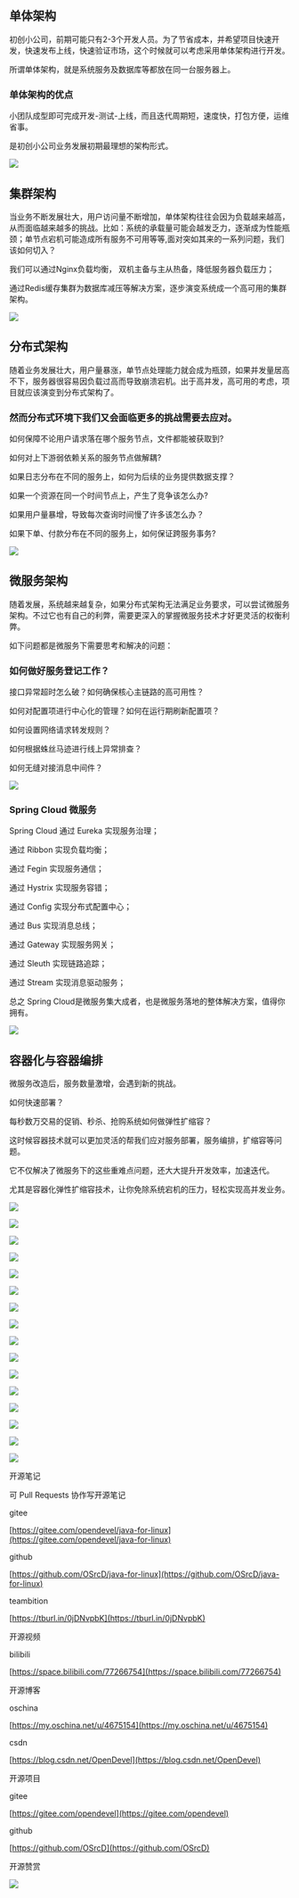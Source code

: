 

## 单体架构

初创小公司，前期可能只有2-3个开发人员。为了节省成本，并希望项目快速开发，快速发布上线，快速验证市场，这个时候就可以考虑采用单体架构进行开发。

所谓单体架构，就是系统服务及数据库等都放在同一台服务器上。

### 单体架构的优点

小团队成型即可完成开发-测试-上线，而且迭代周期短，速度快，打包方便，运维省事。

是初创小公司业务发展初期最理想的架构形式。

![](https://tcs.teambition.net/storage/312181ed43a8ea7dd2e9b2d9d12d90cab076?Signature=eyJhbGciOiJIUzI1NiIsInR5cCI6IkpXVCJ9.eyJBcHBJRCI6IjU5Mzc3MGZmODM5NjMyMDAyZTAzNThmMSIsIl9hcHBJZCI6IjU5Mzc3MGZmODM5NjMyMDAyZTAzNThmMSIsIl9vcmdhbml6YXRpb25JZCI6IiIsImV4cCI6MTYxMzQ1MDM0NywiaWF0IjoxNjEyODQ1NTQ3LCJyZXNvdXJjZSI6Ii9zdG9yYWdlLzMxMjE4MWVkNDNhOGVhN2RkMmU5YjJkOWQxMmQ5MGNhYjA3NiJ9.pumGxTXRy_IcFUfcTEQwjpDj6C5S83wW8LemTUNuuNM&download=image.png "")



## 集群架构

当业务不断发展壮大，用户访问量不断增加，单体架构往往会因为负载越来越高，从而面临越来越多的挑战。比如：系统的承载量可能会越发乏力，逐渐成为性能瓶颈；单节点宕机可能造成所有服务不可用等等,面对突如其来的一系列问题，我们该如何切入？

我们可以通过Nginx负载均衡， 双机主备与主从热备，降低服务器负载压力；

通过Redis缓存集群为数据库减压等解决方案，逐步演变系统成一个高可用的集群架构。

![](https://tcs.teambition.net/storage/31211ab9f62bf053eda736660f3dd4eb1683?Signature=eyJhbGciOiJIUzI1NiIsInR5cCI6IkpXVCJ9.eyJBcHBJRCI6IjU5Mzc3MGZmODM5NjMyMDAyZTAzNThmMSIsIl9hcHBJZCI6IjU5Mzc3MGZmODM5NjMyMDAyZTAzNThmMSIsIl9vcmdhbml6YXRpb25JZCI6IiIsImV4cCI6MTYxMzQ1MDM0NywiaWF0IjoxNjEyODQ1NTQ3LCJyZXNvdXJjZSI6Ii9zdG9yYWdlLzMxMjExYWI5ZjYyYmYwNTNlZGE3MzY2NjBmM2RkNGViMTY4MyJ9.xF_AATCfenv-TgcDEq9xxRAW3arB-8GSgTbQX0t6Sgo&download=image.png "")

## 分布式架构

随着业务发展壮大，用户量暴涨，单节点处理能力就会成为瓶颈，如果并发量居高不下，服务器很容易因负载过高而导致崩溃宕机。出于高并发，高可用的考虑，项目就应该演变到分布式架构了。

### 然而分布式环境下我们又会面临更多的挑战需要去应对。

如何保障不论用户请求落在哪个服务节点，文件都能被获取到?

如何对上下游弱依赖关系的服务节点做解耦?

如果日志分布在不同的服务上，如何为后续的业务提供数据支撑？

如果一个资源在同一个时间节点上，产生了竞争该怎么办?

如果用户量暴增，导致每次查询时间慢了许多该怎么办？

如果下单、付款分布在不同的服务上，如何保证跨服务事务?

![](https://tcs.teambition.net/storage/3121a448879a1ae95952080f78a2952d22be?Signature=eyJhbGciOiJIUzI1NiIsInR5cCI6IkpXVCJ9.eyJBcHBJRCI6IjU5Mzc3MGZmODM5NjMyMDAyZTAzNThmMSIsIl9hcHBJZCI6IjU5Mzc3MGZmODM5NjMyMDAyZTAzNThmMSIsIl9vcmdhbml6YXRpb25JZCI6IiIsImV4cCI6MTYxMzQ1MDM0NywiaWF0IjoxNjEyODQ1NTQ3LCJyZXNvdXJjZSI6Ii9zdG9yYWdlLzMxMjFhNDQ4ODc5YTFhZTk1OTUyMDgwZjc4YTI5NTJkMjJiZSJ9.0titBidFoOCYjKDD4VfLtovRLzx4xdpWxHz0nZcb35A&download=image.png "")

## 微服务架构

随着发展，系统越来越复杂，如果分布式架构无法满足业务要求，可以尝试微服务架构。不过它也有自己的利弊，需要更深入的掌握微服务技术才好更灵活的权衡利弊。

如下问题都是微服务下需要思考和解决的问题：

### 如何做好服务登记工作？

接口异常超时怎么破？如何确保核心主链路的高可用性？

如何对配置项进行中心化的管理？如何在运行期刷新配置项？

如何设置网络请求转发规则？

如何根据蛛丝马迹进行线上异常排查？

如何无缝对接消息中间件？

![](https://tcs.teambition.net/storage/3121d717b9023c17a92ef8f4d13b335ed196?Signature=eyJhbGciOiJIUzI1NiIsInR5cCI6IkpXVCJ9.eyJBcHBJRCI6IjU5Mzc3MGZmODM5NjMyMDAyZTAzNThmMSIsIl9hcHBJZCI6IjU5Mzc3MGZmODM5NjMyMDAyZTAzNThmMSIsIl9vcmdhbml6YXRpb25JZCI6IiIsImV4cCI6MTYxMzQ1MDM0NywiaWF0IjoxNjEyODQ1NTQ3LCJyZXNvdXJjZSI6Ii9zdG9yYWdlLzMxMjFkNzE3YjkwMjNjMTdhOTJlZjhmNGQxM2IzMzVlZDE5NiJ9.EWSfLFml7Z2-je0Wn5R-u5q12uV2t-aLLoEIdjAuCZo&download=image.png "")

### Spring Cloud 微服务

Spring Cloud 通过 Eureka 实现服务治理；

通过 Ribbon 实现负载均衡；

通过 Fegin 实现服务通信；

通过 Hystrix 实现服务容错；

通过 Config 实现分布式配置中心；

通过 Bus 实现消息总线；

通过 Gateway 实现服务网关；

通过 Sleuth 实现链路追踪；

通过 Stream 实现消息驱动服务；

总之 Spring Cloud是微服务集大成者，也是微服务落地的整体解决方案，值得你拥有。

![](https://tcs.teambition.net/storage/31210f5198c2c717365ce79b676ab6315b41?Signature=eyJhbGciOiJIUzI1NiIsInR5cCI6IkpXVCJ9.eyJBcHBJRCI6IjU5Mzc3MGZmODM5NjMyMDAyZTAzNThmMSIsIl9hcHBJZCI6IjU5Mzc3MGZmODM5NjMyMDAyZTAzNThmMSIsIl9vcmdhbml6YXRpb25JZCI6IiIsImV4cCI6MTYxMzQ1MDM0NywiaWF0IjoxNjEyODQ1NTQ3LCJyZXNvdXJjZSI6Ii9zdG9yYWdlLzMxMjEwZjUxOThjMmM3MTczNjVjZTc5YjY3NmFiNjMxNWI0MSJ9.yPX1hfucJmxqTtYHZ2MhHa7BKVcTz-ailzH6qb5fpvk&download=image.png "")

## 容器化与容器编排

微服务改造后，服务数量激增，会遇到新的挑战。

如何快速部署？

每秒数万交易的促销、秒杀、抢购系统如何做弹性扩缩容？

这时候容器技术就可以更加灵活的帮我们应对服务部署，服务编排，扩缩容等问题。

它不仅解决了微服务下的这些重难点问题，还大大提升开发效率，加速迭代。

尤其是容器化弹性扩缩容技术，让你免除系统宕机的压力，轻松实现高并发业务。

![](https://tcs.teambition.net/storage/312178917084fba6526b521d41f85a7a9425?Signature=eyJhbGciOiJIUzI1NiIsInR5cCI6IkpXVCJ9.eyJBcHBJRCI6IjU5Mzc3MGZmODM5NjMyMDAyZTAzNThmMSIsIl9hcHBJZCI6IjU5Mzc3MGZmODM5NjMyMDAyZTAzNThmMSIsIl9vcmdhbml6YXRpb25JZCI6IiIsImV4cCI6MTYxMzQ1MDM0NywiaWF0IjoxNjEyODQ1NTQ3LCJyZXNvdXJjZSI6Ii9zdG9yYWdlLzMxMjE3ODkxNzA4NGZiYTY1MjZiNTIxZDQxZjg1YTdhOTQyNSJ9.vyfXRfNMFRe0LmwFeCGcHtKu5NTFmvMA34i_ftqmRhk&download=image.png "")



![](https://tcs.teambition.net/storage/31217c2ebc8935ab3d203269bc55a1329a91?Signature=eyJhbGciOiJIUzI1NiIsInR5cCI6IkpXVCJ9.eyJBcHBJRCI6IjU5Mzc3MGZmODM5NjMyMDAyZTAzNThmMSIsIl9hcHBJZCI6IjU5Mzc3MGZmODM5NjMyMDAyZTAzNThmMSIsIl9vcmdhbml6YXRpb25JZCI6IiIsImV4cCI6MTYxMzQ1MDM0NywiaWF0IjoxNjEyODQ1NTQ3LCJyZXNvdXJjZSI6Ii9zdG9yYWdlLzMxMjE3YzJlYmM4OTM1YWIzZDIwMzI2OWJjNTVhMTMyOWE5MSJ9.fiWql5W-wmegzKNiIfUW8MV_Ao-rN5OzGzC241LJGRg&download=image.png "")



![](https://tcs.teambition.net/storage/31213a0a5f17a88e31086a58f13b66f6311b?Signature=eyJhbGciOiJIUzI1NiIsInR5cCI6IkpXVCJ9.eyJBcHBJRCI6IjU5Mzc3MGZmODM5NjMyMDAyZTAzNThmMSIsIl9hcHBJZCI6IjU5Mzc3MGZmODM5NjMyMDAyZTAzNThmMSIsIl9vcmdhbml6YXRpb25JZCI6IiIsImV4cCI6MTYxMzQ1MDM0NywiaWF0IjoxNjEyODQ1NTQ3LCJyZXNvdXJjZSI6Ii9zdG9yYWdlLzMxMjEzYTBhNWYxN2E4OGUzMTA4NmE1OGYxM2I2NmY2MzExYiJ9.Y8XUadD_7TdwzoGE_c8HImPN0acZOysuWuh4xx8LQbE&download=image.png "")

![](https://tcs.teambition.net/storage/3121677505a45c45c8e88c8494844b8d6da1?Signature=eyJhbGciOiJIUzI1NiIsInR5cCI6IkpXVCJ9.eyJBcHBJRCI6IjU5Mzc3MGZmODM5NjMyMDAyZTAzNThmMSIsIl9hcHBJZCI6IjU5Mzc3MGZmODM5NjMyMDAyZTAzNThmMSIsIl9vcmdhbml6YXRpb25JZCI6IiIsImV4cCI6MTYxMzQ1MDM0NywiaWF0IjoxNjEyODQ1NTQ3LCJyZXNvdXJjZSI6Ii9zdG9yYWdlLzMxMjE2Nzc1MDVhNDVjNDVjOGU4OGM4NDk0ODQ0YjhkNmRhMSJ9.VGT0Dagt_wkEeXPqTYpF9oFpknzqCP0KeMj8BhxoUXw&download=image.png "")

![](https://tcs.teambition.net/storage/31212c8643bb69a387833dfbc713eb25f714?Signature=eyJhbGciOiJIUzI1NiIsInR5cCI6IkpXVCJ9.eyJBcHBJRCI6IjU5Mzc3MGZmODM5NjMyMDAyZTAzNThmMSIsIl9hcHBJZCI6IjU5Mzc3MGZmODM5NjMyMDAyZTAzNThmMSIsIl9vcmdhbml6YXRpb25JZCI6IiIsImV4cCI6MTYxMzQ1MDM0NywiaWF0IjoxNjEyODQ1NTQ3LCJyZXNvdXJjZSI6Ii9zdG9yYWdlLzMxMjEyYzg2NDNiYjY5YTM4NzgzM2RmYmM3MTNlYjI1ZjcxNCJ9.mTn2USUhux5KBouu85XdPPsWKNnupfiGl8hRtwnwdcE&download=image.png "")

![](https://tcs.teambition.net/storage/3121c91b2e0ed9423f8d84168e867657dd31?Signature=eyJhbGciOiJIUzI1NiIsInR5cCI6IkpXVCJ9.eyJBcHBJRCI6IjU5Mzc3MGZmODM5NjMyMDAyZTAzNThmMSIsIl9hcHBJZCI6IjU5Mzc3MGZmODM5NjMyMDAyZTAzNThmMSIsIl9vcmdhbml6YXRpb25JZCI6IiIsImV4cCI6MTYxMzQ1MDM0NywiaWF0IjoxNjEyODQ1NTQ3LCJyZXNvdXJjZSI6Ii9zdG9yYWdlLzMxMjFjOTFiMmUwZWQ5NDIzZjhkODQxNjhlODY3NjU3ZGQzMSJ9.FfSZxsZFD_-QGIMbz66BFKfNWKmLkTOFef_0O1jsQUA&download=image.png "")

![](https://tcs.teambition.net/storage/3121bdc4b7535a6174e5836845c40cc2ab02?Signature=eyJhbGciOiJIUzI1NiIsInR5cCI6IkpXVCJ9.eyJBcHBJRCI6IjU5Mzc3MGZmODM5NjMyMDAyZTAzNThmMSIsIl9hcHBJZCI6IjU5Mzc3MGZmODM5NjMyMDAyZTAzNThmMSIsIl9vcmdhbml6YXRpb25JZCI6IiIsImV4cCI6MTYxMzQ1MDM0NywiaWF0IjoxNjEyODQ1NTQ3LCJyZXNvdXJjZSI6Ii9zdG9yYWdlLzMxMjFiZGM0Yjc1MzVhNjE3NGU1ODM2ODQ1YzQwY2MyYWIwMiJ9.KSW2S4UgSos3NW1hQinobY6D4y7OF4W0yEyoNeeBKx0&download=image.png "")

![](https://tcs.teambition.net/storage/3121d66744a9f8c51c5e66dafec23f80432f?Signature=eyJhbGciOiJIUzI1NiIsInR5cCI6IkpXVCJ9.eyJBcHBJRCI6IjU5Mzc3MGZmODM5NjMyMDAyZTAzNThmMSIsIl9hcHBJZCI6IjU5Mzc3MGZmODM5NjMyMDAyZTAzNThmMSIsIl9vcmdhbml6YXRpb25JZCI6IiIsImV4cCI6MTYxMzQ1MDM0NywiaWF0IjoxNjEyODQ1NTQ3LCJyZXNvdXJjZSI6Ii9zdG9yYWdlLzMxMjFkNjY3NDRhOWY4YzUxYzVlNjZkYWZlYzIzZjgwNDMyZiJ9.6YVBx8Ng_j8QwRJ6OqXty-PAkBhC_gJiiS4K3M3r0qo&download=image.png "")

![](https://tcs.teambition.net/storage/31219533ee4d8b2048170b75b7986c5741ec?Signature=eyJhbGciOiJIUzI1NiIsInR5cCI6IkpXVCJ9.eyJBcHBJRCI6IjU5Mzc3MGZmODM5NjMyMDAyZTAzNThmMSIsIl9hcHBJZCI6IjU5Mzc3MGZmODM5NjMyMDAyZTAzNThmMSIsIl9vcmdhbml6YXRpb25JZCI6IiIsImV4cCI6MTYxMzQ1MDM0NywiaWF0IjoxNjEyODQ1NTQ3LCJyZXNvdXJjZSI6Ii9zdG9yYWdlLzMxMjE5NTMzZWU0ZDhiMjA0ODE3MGI3NWI3OTg2YzU3NDFlYyJ9.YWHbtc0l4PqvHnw1xae2UuvES3OZaDsvAFH0Oo9VgNg&download=image.png "")

![](https://tcs.teambition.net/storage/3121f2b5bf16734bc530fde2ad1d8f2f7194?Signature=eyJhbGciOiJIUzI1NiIsInR5cCI6IkpXVCJ9.eyJBcHBJRCI6IjU5Mzc3MGZmODM5NjMyMDAyZTAzNThmMSIsIl9hcHBJZCI6IjU5Mzc3MGZmODM5NjMyMDAyZTAzNThmMSIsIl9vcmdhbml6YXRpb25JZCI6IiIsImV4cCI6MTYxMzQ1MDM0NywiaWF0IjoxNjEyODQ1NTQ3LCJyZXNvdXJjZSI6Ii9zdG9yYWdlLzMxMjFmMmI1YmYxNjczNGJjNTMwZmRlMmFkMWQ4ZjJmNzE5NCJ9.iz5Wz2PO941-ExGrGVjhnHmqQj4HHicc10cEoYUJBlk&download=image.png "")

![](https://tcs.teambition.net/storage/3121e832ceeed7c031954c57e9f24e9dc320?Signature=eyJhbGciOiJIUzI1NiIsInR5cCI6IkpXVCJ9.eyJBcHBJRCI6IjU5Mzc3MGZmODM5NjMyMDAyZTAzNThmMSIsIl9hcHBJZCI6IjU5Mzc3MGZmODM5NjMyMDAyZTAzNThmMSIsIl9vcmdhbml6YXRpb25JZCI6IiIsImV4cCI6MTYxMzQ1MDM0NywiaWF0IjoxNjEyODQ1NTQ3LCJyZXNvdXJjZSI6Ii9zdG9yYWdlLzMxMjFlODMyY2VlZWQ3YzAzMTk1NGM1N2U5ZjI0ZTlkYzMyMCJ9.HBDP6t6nY0vGjqnFqBVrU2DzmTUfTZGp_w2F_cyMZ_s&download=image.png "")

![](https://tcs.teambition.net/storage/3121bd98e534b12680c9ffa428ef9c193451?Signature=eyJhbGciOiJIUzI1NiIsInR5cCI6IkpXVCJ9.eyJBcHBJRCI6IjU5Mzc3MGZmODM5NjMyMDAyZTAzNThmMSIsIl9hcHBJZCI6IjU5Mzc3MGZmODM5NjMyMDAyZTAzNThmMSIsIl9vcmdhbml6YXRpb25JZCI6IiIsImV4cCI6MTYxMzQ1MDM0NywiaWF0IjoxNjEyODQ1NTQ3LCJyZXNvdXJjZSI6Ii9zdG9yYWdlLzMxMjFiZDk4ZTUzNGIxMjY4MGM5ZmZhNDI4ZWY5YzE5MzQ1MSJ9.4NvExWL9ngYzQ_jBlIyxviiggg5AiBzOJ41eMF_jNtY&download=image.png "")

![](https://tcs.teambition.net/storage/3121c4870889f94ff212076a452f489ef313?Signature=eyJhbGciOiJIUzI1NiIsInR5cCI6IkpXVCJ9.eyJBcHBJRCI6IjU5Mzc3MGZmODM5NjMyMDAyZTAzNThmMSIsIl9hcHBJZCI6IjU5Mzc3MGZmODM5NjMyMDAyZTAzNThmMSIsIl9vcmdhbml6YXRpb25JZCI6IiIsImV4cCI6MTYxMzQ1MDM0NywiaWF0IjoxNjEyODQ1NTQ3LCJyZXNvdXJjZSI6Ii9zdG9yYWdlLzMxMjFjNDg3MDg4OWY5NGZmMjEyMDc2YTQ1MmY0ODllZjMxMyJ9.-wqghyftvhYgvtiTt5s8isknA6SXZtnyrsQHVSLQiT8&download=image.png "")

![](https://tcs.teambition.net/storage/31216c12ccedcff20de6d12cb4eb67de4143?Signature=eyJhbGciOiJIUzI1NiIsInR5cCI6IkpXVCJ9.eyJBcHBJRCI6IjU5Mzc3MGZmODM5NjMyMDAyZTAzNThmMSIsIl9hcHBJZCI6IjU5Mzc3MGZmODM5NjMyMDAyZTAzNThmMSIsIl9vcmdhbml6YXRpb25JZCI6IiIsImV4cCI6MTYxMzQ1MDM0NywiaWF0IjoxNjEyODQ1NTQ3LCJyZXNvdXJjZSI6Ii9zdG9yYWdlLzMxMjE2YzEyY2NlZGNmZjIwZGU2ZDEyY2I0ZWI2N2RlNDE0MyJ9.948z6ANsFXu__Qd719oN3svdB75p60Z6VhHw3SaNul0&download=image.png "")

![](https://tcs.teambition.net/storage/3121f2735e4cb9fc350329adc24c7b677d42?Signature=eyJhbGciOiJIUzI1NiIsInR5cCI6IkpXVCJ9.eyJBcHBJRCI6IjU5Mzc3MGZmODM5NjMyMDAyZTAzNThmMSIsIl9hcHBJZCI6IjU5Mzc3MGZmODM5NjMyMDAyZTAzNThmMSIsIl9vcmdhbml6YXRpb25JZCI6IiIsImV4cCI6MTYxMzQ1MDM0NywiaWF0IjoxNjEyODQ1NTQ3LCJyZXNvdXJjZSI6Ii9zdG9yYWdlLzMxMjFmMjczNWU0Y2I5ZmMzNTAzMjlhZGMyNGM3YjY3N2Q0MiJ9.InHIrMIPHi28lXYI5sXcxIlTlLKTcsZYURi8c-tXTA4&download=image.png "")

![](https://tcs.teambition.net/storage/3121dd7d9ec78376f682c4321eca00d7b801?Signature=eyJhbGciOiJIUzI1NiIsInR5cCI6IkpXVCJ9.eyJBcHBJRCI6IjU5Mzc3MGZmODM5NjMyMDAyZTAzNThmMSIsIl9hcHBJZCI6IjU5Mzc3MGZmODM5NjMyMDAyZTAzNThmMSIsIl9vcmdhbml6YXRpb25JZCI6IiIsImV4cCI6MTYxMzQ1MDM0NywiaWF0IjoxNjEyODQ1NTQ3LCJyZXNvdXJjZSI6Ii9zdG9yYWdlLzMxMjFkZDdkOWVjNzgzNzZmNjgyYzQzMjFlY2EwMGQ3YjgwMSJ9.m89PsPjAlKN7kfm7G_zpWglJBwDnkl21titvDR1bfX4&download=image.png "")





开源笔记

可 Pull Requests 协作写开源笔记

gitee

[https://gitee.com/opendevel/java-for-linux](https://gitee.com/opendevel/java-for-linux)

github

[https://github.com/OSrcD/java-for-linux](https://github.com/OSrcD/java-for-linux)

teambition

[https://tburl.in/0jDNvpbK](https://tburl.in/0jDNvpbK)

开源视频

bilibili

[https://space.bilibili.com/77266754](https://space.bilibili.com/77266754)

开源博客

oschina

[https://my.oschina.net/u/4675154](https://my.oschina.net/u/4675154)

csdn

[https://blog.csdn.net/OpenDevel](https://blog.csdn.net/OpenDevel)

开源项目

gitee

[https://gitee.com/opendevel](https://gitee.com/opendevel)

github

[https://github.com/OSrcD](https://github.com/OSrcD)

开源赞赏

![](https://tcs.teambition.net/storage/3121aed56e96d914e1046f3b498b493ce232?Signature=eyJhbGciOiJIUzI1NiIsInR5cCI6IkpXVCJ9.eyJBcHBJRCI6IjU5Mzc3MGZmODM5NjMyMDAyZTAzNThmMSIsIl9hcHBJZCI6IjU5Mzc3MGZmODM5NjMyMDAyZTAzNThmMSIsIl9vcmdhbml6YXRpb25JZCI6IiIsImV4cCI6MTYxMzQ1MDM0NywiaWF0IjoxNjEyODQ1NTQ3LCJyZXNvdXJjZSI6Ii9zdG9yYWdlLzMxMjFhZWQ1NmU5NmQ5MTRlMTA0NmYzYjQ5OGI0OTNjZTIzMiJ9.mXvHZWT75MmUeW69SECjCvp3yN9_ciE90AnKZknhuRM&download=image.png "")


